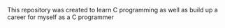 This repository was created to learn C programming as well as build up a career for myself as a C programmer
